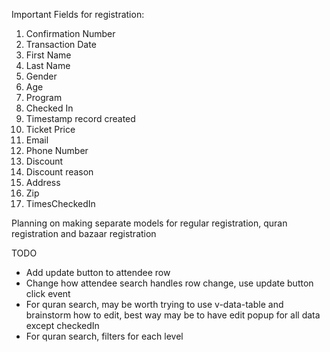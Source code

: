 Important Fields for registration:
1. Confirmation Number
2. Transaction Date
3. First Name
4. Last Name
5. Gender
6. Age
7. Program
8. Checked In
9. Timestamp record created
10. Ticket Price
11. Email
12. Phone Number
13. Discount
14. Discount reason
15. Address
16. Zip
17. TimesCheckedIn

Planning on making separate models for regular registration, quran registration and bazaar registration

TODO
- Add update button to attendee row
- Change how attendee search handles row change, use update button click event
- For quran search, may be worth trying to use v-data-table and brainstorm how to edit, best way may be to have edit popup for all data except checkedIn
- For quran search, filters for each level

